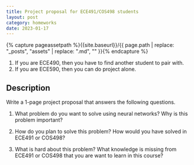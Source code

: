 ```yaml
---
title: Project proposal for ECE491/COS498 students
layout: post
category: homeworks
date: 2023-01-17
---
```

{% capture pageassetpath %}{{site.baseurl}}/{{ page.path | replace: "_posts", "assets" | replace: ".md", "" }}{% endcapture %}

1. If you are ECE490, then you have to find another student to pair with.
2. If you are ECE590, then you can do project alone.


## Description
Write a 1-page project proposal that answers the following questions.

1. What problem do you want to solve using neural networks? Why is this
   problem important?

2. How do you plan to solve this problem? How would you have solved in ECE491
   or COS498?

3. What is hard about this problem? What knowledge is missing from ECE491 or COS498 that you are want to learn in this course?

